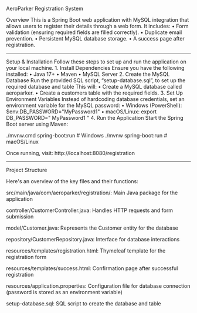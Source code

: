 AeroParker Registration System

Overview
This is a Spring Boot web application with MySQL integration that allows users to register their details through a web form. It includes:
•	Form validation (ensuring required fields are filled correctly).
•	Duplicate email prevention.
•	Persistent MySQL database storage.
•	A success page after registration.
________________________________________
Setup & Installation
Follow these steps to set up and run the application on your local machine.
1️. Install Dependencies
Ensure you have the following installed:
•	Java 17+
•	Maven
•	MySQL Server
2️. Create the MySQL Database
Run the provided SQL script, “setup-database.sql”, to set up the required database and table
This will:
•	Create a MySQL database called aeroparker.
•	Create a customers table with the required fields.
3️. Set Up Environment Variables
Instead of hardcoding database credentials, set an environment variable for the MySQL password:
•	Windows (PowerShell):
$env:DB_PASSWORD="MyPassword1"
•	macOS/Linux:
export DB_PASSWORD=" MyPassword1 "
4. Run the Application
Start the Spring Boot server using Maven:

./mvnw.cmd spring-boot:run   # Windows
./mvnw spring-boot:run       # macOS/Linux

Once running, visit:
http://localhost:8080/registration
________________________________________
 Project Structure

Here's an overview of the key files and their functions:

src/main/java/com/aeroparker/registration/: Main Java package for the application

controller/CustomerController.java: Handles HTTP requests and form submission

model/Customer.java: Represents the Customer entity for the database

repository/CustomerRepository.java: Interface for database interactions

resources/templates/registration.html: Thymeleaf template for the registration form

resources/templates/success.html: Confirmation page after successful registration

resources/application.properties: Configuration file for database connection (password is stored as an environment variable)

setup-database.sql: SQL script to create the database and table

